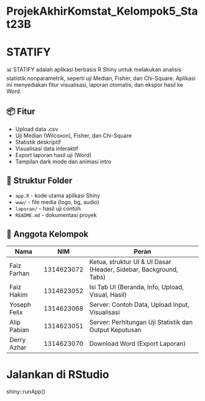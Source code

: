 # ProjekAkhirKomstat_Kelompok5_Stat23B
# STATIFY

📊 STATIFY adalah aplikasi berbasis R Shiny untuk melakukan analisis statistik nonparametrik, seperti uji Median, Fisher, dan Chi-Square. Aplikasi ini menyediakan fitur visualisasi, laporan otomatis, dan ekspor hasil ke Word.

## 📦 Fitur
- Upload data .csv
- Uji Median (Wilcoxon), Fisher, dan Chi-Square
- Statistik deskriptif
- Visualisasi data interaktif
- Export laporan hasil uji (Word)
- Tampilan dark mode dan animasi intro

## 📁 Struktur Folder

- `app.R` - kode utama aplikasi Shiny
- `www/` - file media (logo, bg, audio)
- `laporan/` - hasil uji contoh
- `README.md` - dokumentasi proyek

## 👥 Anggota Kelompok
| Nama        | NIM        | Peran                          |
|-------------|------------|--------------------------------|
| Faiz Farhan | 1314623072 | Ketua, struktur UI & UI Dasar (Header, Sidebar, Background, Tabs) |
| Faiz Hakim  | 1314623052 | Isi Tab UI (Beranda, Info, Upload, Visual, Hasil)         |
| Yoseph Felix| 1314623068 | Server: Contoh Data, Upload Input, Visualisasi    |
| Alip Pabian | 1314623051 | Server: Perhitungan Uji Statistik dan Output Keputusan |
| Derry Azhar | 1314623070 | Download Word (Export Laporan) |

# Jalankan di RStudio
shiny::runApp()
